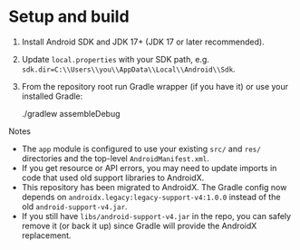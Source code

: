 # Setup and build

1. Install Android SDK and JDK 17+ (JDK 17 or later recommended).
2. Update `local.properties` with your SDK path, e.g. `sdk.dir=C:\\Users\\you\\AppData\\Local\\Android\\Sdk`.
3. From the repository root run Gradle wrapper (if you have it) or use your installed Gradle:

   ./gradlew assembleDebug

Notes

- The `app` module is configured to use your existing `src/` and `res/` directories and the top-level `AndroidManifest.xml`.
- If you get resource or API errors, you may need to update imports in code that used old support libraries to AndroidX.
- This repository has been migrated to AndroidX. The Gradle config now depends on `androidx.legacy:legacy-support-v4:1.0.0` instead of the old `android-support-v4.jar`.
- If you still have `libs/android-support-v4.jar` in the repo, you can safely remove it (or back it up) since Gradle will provide the AndroidX replacement.
